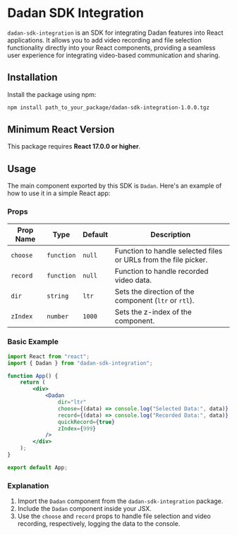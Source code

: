 # Dadan SDK Integration

`dadan-sdk-integration` is an SDK for integrating Dadan features into React applications. It allows you to add video recording and file selection functionality directly into your React components, providing a seamless user experience for integrating video-based communication and sharing.

## Installation

Install the package using npm:

```bash
npm install path_to_your_package/dadan-sdk-integration-1.0.0.tgz
```


## Minimum React Version

This package requires **React 17.0.0 or higher**.
## Usage

The main component exported by this SDK is `Dadan`. Here's an example of how to use it in a simple React app:

### Props

| Prop Name     | Type          | Default | Description                                                    |
|---------------|---------------|---------|----------------------------------------------------------------|
| `choose`      | `function`    | `null`  | Function to handle selected files or URLs from the file picker.|
| `record`      | `function`    | `null`  | Function to handle recorded video data.                        |
| `dir`         | `string`      | `ltr`   | Sets the direction of the component (`ltr` or `rtl`).          |                 |
| `zIndex`      | `number`      | `1000`  | Sets the z-index of the component.                             |

### Basic Example

```jsx
import React from "react";
import { Dadan } from "dadan-sdk-integration";

function App() {
    return (
        <div>
            <Dadan 
                dir="ltr"
                choose={(data) => console.log("Selected Data:", data)}
                record={(data) => console.log("Recorded Data:", data)}
                quickRecord={true}
                zIndex={999}
            />
        </div>
    );
}

export default App;
```

### Explanation

1. Import the `Dadan` component from the `dadan-sdk-integration` package.
2. Include the `Dadan` component inside your JSX.
3. Use the `choose` and `record` props to handle file selection and video recording, respectively, logging the data to the console.